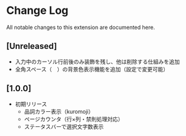 # Change Log

All notable changes to this extension are documented here.

## \[Unreleased\]

- 入力中のカーソル行前後のみ装飾を残し、他は削除する仕組みを追加
- 全角スペース（　）の背景色表示機能を追加（設定で変更可能）

## \[1.0.0\]

- 初期リリース
  - 品詞カラー表示（kuromoji）
  - ページカウンタ（行×列・禁則処理対応）
  - ステータスバーで選択文字数表示
